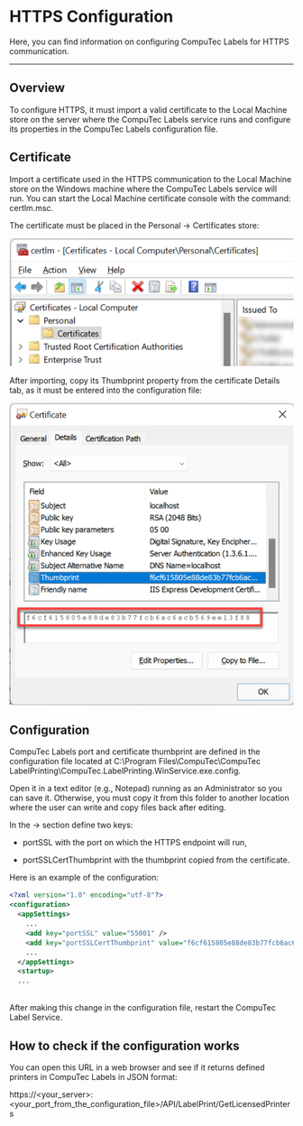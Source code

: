 # HTTPS Configuration

Here, you can find information on configuring CompuTec Labels for HTTPS communication.

---

## Overview

To configure HTTPS, it must import a valid certificate to the Local Machine store on the server where the CompuTec Labels service runs and configure its properties in the CompuTec Labels configuration file.

## Certificate

Import a certificate used in the HTTPS communication to the Local Machine store on the Windows machine where the CompuTec Labels service will run. You can start the Local Machine certificate console with the command: certlm.msc.

The certificate must be placed in the Personal → Certificates store:

![Certificate](./media/certificate-local-computer.png)

After importing, copy its Thumbprint property from the certificate Details tab, as it must be entered into the configuration file:

![Certificate](./media/certificate-thumbprint.png)

## Configuration

CompuTec Labels port and certificate thumbprint are defined in the configuration file located at C:\Program Files\CompuTec\CompuTec LabelPrinting\CompuTec.LabelPrinting.WinService.exe.config.

Open it in a text editor (e.g., Notepad) running as an Administrator so you can save it. Otherwise, you must copy it from this folder to another location where the user can write and copy files back after editing.

In the <configuration> → <appsettings> section define two keys:

- portSSL with the port on which the HTTPS endpoint will run,

- portSSLCertThumbprint with the thumbprint copied from the certificate.

Here is an example of the configuration:

```xml
<?xml version="1.0" encoding="utf-8"?>
<configuration>
  <appSettings>
    ...
    <add key="portSSL" value="55001" />
    <add key="portSSLCertThumbprint" value="f6cf615805e88de83b77fcb6ac6acb569ee13f88" />
    ...
  </appSettings>
  <startup>
  ...
  
```

After making this change in the configuration file, restart the CompuTec Label Service.

## How to check if the configuration works

You can open this URL in a web browser and see if it returns defined printers in CompuTec Labels in JSON format:

https://<your_server>:<your_port_from_the_configuration_file>/API/LabelPrint/GetLicensedPrinters